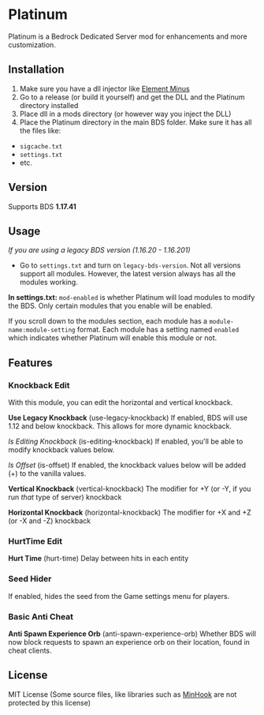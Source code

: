 # Platinum

Platinum is a Bedrock Dedicated Server mod for enhancements and more customization. 

## Installation

1. Make sure you have a dll injector like [Element Minus](https://github.com/karikera/elementminus)
2. Go to a release (or build it yourself) and get the DLL and the Platinum directory installed
3. Place dll in a mods directory (or however way you inject the DLL)
4. Place the Platinum directory in the main BDS folder. Make sure it has all the files like:
- `sigcache.txt`
- `settings.txt`
- etc.

## Version

Supports BDS **1.17.41**

## Usage

*If you are using a legacy BDS version (1.16.20 - 1.16.201)*

- Go to `settings.txt` and turn on `legacy-bds-version`. Not all versions support all modules. However, the latest version always has all the modules working.

**In settings.txt:**
`mod-enabled` is whether Platinum will load modules to modify the BDS. Only certain modules that you enable will be enabled.

If you scroll down to the modules section, each module has a `module-name:module-setting` format. Each module has a setting named `enabled` which indicates whether Platinum will enable this module or not.

## Features

### Knockback Edit

With this module, you can edit the horizontal and vertical knockback.

**Use Legacy Knockback** (use-legacy-knockback) If enabled, BDS will use 1.12 and below knockback. This allows for more dynamic knockback.

*Is Editing Knockback* (is-editing-knockback) If enabled, you'll be able to modify knockback values below.

*Is Offset* (is-offset) If enabled, the knockback values below will be added (+) to the vanilla values.

**Vertical Knockback** (vertical-knockback) The modifier for +Y (or -Y, if you run *that* type of server) knockback

**Horizontal Knockback** (horizontal-knockback) The modifier for +X and +Z (or -X and -Z) knockback

### HurtTime Edit

**Hurt Time** (hurt-time) Delay between hits in each entity

### Seed Hider

If enabled, hides the seed from the Game settings menu for players.

### Basic Anti Cheat

**Anti Spawn Experience Orb** (anti-spawn-experience-orb) Whether BDS will now block requests to spawn an experience orb on their location, found in cheat clients.

## License

MIT License (Some source files, like libraries such as [MinHook](https://github.com/TsudaKageyu/minhook) are not protected by this license)
